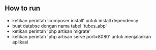 ## How to run
- ketikan perintah 'composer install' untuk install dependency
- buat databse dengan nama tabel 'tubes_abp'
- ketikan perintah 'php artisan migrate'
- ketikan perintah 'php artisan serve port=8080' untuk menjalankan aplikasi
